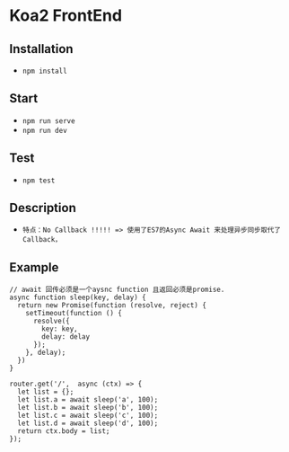 # Koa2 FrontEnd

## Installation

* `npm install`

## Start

* `npm run serve`
* `npm run dev`


## Test

* `npm test`


## Description

* `特点：No Callback !!!!! => 使用了ES7的Async Await 来处理异步同步取代了Callback，`

## Example

```
// await 回传必须是一个aysnc function 且返回必须是promise.
async function sleep(key, delay) {
  return new Promise(function (resolve, reject) {
    setTimeout(function () {
      resolve({
        key: key,
        delay: delay
      });
    }, delay);
  })
}

router.get('/',  async (ctx) => {
  let list = {};
  let list.a = await sleep('a', 100);
  let list.b = await sleep('b', 100);
  let list.c = await sleep('c', 100);
  let list.d = await sleep('d', 100);
  return ctx.body = list;
});
```
